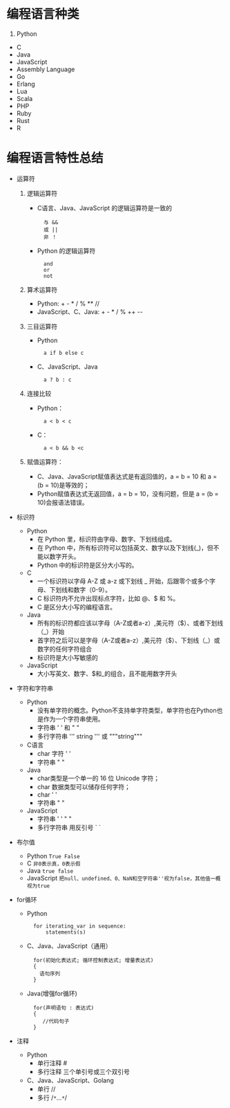 # 编程语言种类
1. Python
- C
- Java
- JavaScript
- Assembly Language
- Go
- Erlang
- Lua
- Scala
- PHP
- Ruby
- Rust
- R
# 编程语言特性总结
- 运算符
	1. 逻辑运算符
	    - C语言、Java、JavaScript 的逻辑运算符是一致的
	    
	            与 &&
	            或 ||
	            非 ！
	    - Python 的逻辑运算符
	        
	            and
	            or
	            not
	2. 算术运算符
		- Python: + - * / % ** //
		- JavaScript、C、Java: + - * / % ++ --

	3. 三目运算符
		- Python
	
				a if b else c
		- C、JavaScript、Java
	
				a ? b : c
	4. 连接比较
		- Python：
			
				a < b < c
		- C：
	
				a < b && b <c 
	5. 赋值运算符：
		- C、Java、JavaScript赋值表达式是有返回值的，a = b = 10 和 a = (b = 10)是等效的；
		- Python赋值表达式无返回值，a = b = 10，没有问题，但是 a = (b = 10)会报语法错误。


- 标识符
    - Python
        - 在 Python 里，标识符由字母、数字、下划线组成。
        - 在 Python 中，所有标识符可以包括英文、数字以及下划线(_)，但不能以数字开头。
        - Python 中的标识符是区分大小写的。
    - C
        - 一个标识符以字母 A-Z 或 a-z 或下划线 _ 开始，后跟零个或多个字母、下划线和数字（0-9）。
        - C 标识符内不允许出现标点字符，比如 @、$ 和 %。
        - C 是区分大小写的编程语言。
    - Java
        - 所有的标识符都应该以字母（A-Z或者a-z）,美元符（$）、或者下划线（_）开始
        - 首字符之后可以是字母（A-Z或者a-z）,美元符（$）、下划线（_）或数字的任何字符组合
        - 标识符是大小写敏感的
    - JavaScript
        - 大小写英文、数字、$和_的组合，且不能用数字开头

- 字符和字符串
    - Python
        - 没有单字符的概念。Python不支持单字符类型，单字符也在Python也是作为一个字符串使用。
        - 字符串 ' ' 和 " " 
        - 多行字符串 ''' string ''' 或 """string"""
    - C语言
        - char 字符 ' '
        - 字符串 " "
    - Java
        - char类型是一个单一的 16 位 Unicode 字符；
        - char 数据类型可以储存任何字符；
        - char ' '
        - 字符串 " "
    - JavaScript
        - 字符串 ' ' " "
        - 多行字符串 用反引号 \` `

- 布尔值
    - Python `True False`
    - C `非0表示真，0表示假`
    - Java `true false`
    - JavaScript `把null、undefined、0、NaN和空字符串''视为false，其他值一概视为true`

- for循环
    - Python

            for iterating_var in sequence:
                statements(s)
    - C、Java、JavaScript（通用）

            for(初始化表达式; 循环控制表达式; 增量表达式)
            {
              语句序列
            }
    - Java(增强for循环)

            for(声明语句 : 表达式)
            {
               //代码句子
            }

- 注释
    - Python
        - 单行注释  #
        - 多行注释 三个单引号或三个双引号
    - C、Java、JavaScript、Golang
        - 单行 //
        - 多行 /`*`...`*`/




